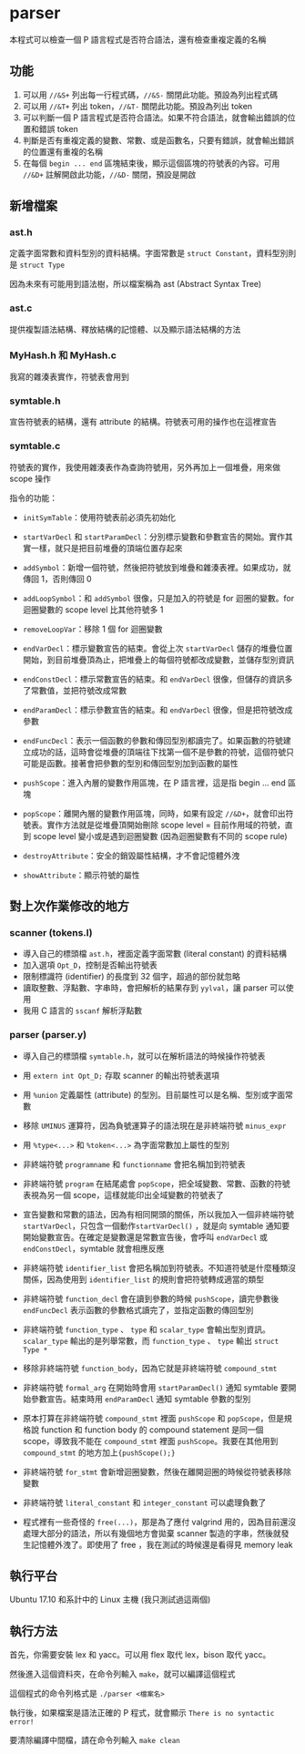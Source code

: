# parser

本程式可以檢查一個 P 語言程式是否符合語法，還有檢查重複定義的名稱

## 功能

1. 可以用 `//&S+` 列出每一行程式碼，`//&S-` 關閉此功能。預設為列出程式碼
2. 可以用 `//&T+` 列出 token，`//&T-` 關閉此功能。預設為列出 token
3. 可以判斷一個 P 語言程式是否符合語法。如果不符合語法，就會輸出錯誤的位置和錯誤 token
4. 判斷是否有重複定義的變數、常數、或是函數名，只要有錯誤，就會輸出錯誤的位置還有重複的名稱
5. 在每個 `begin ... end` 區塊結束後，顯示這個區塊的符號表的內容。可用 `//&D+` 註解開啟此功能，`//&D-` 關閉，預設是開啟

## 新增檔案

### ast.h
定義字面常數和資料型別的資料結構。字面常數是 `struct Constant`，資料型別則是 `struct Type`

因為未來有可能用到語法樹，所以檔案稱為 ast (Abstract Syntax Tree)

### ast.c
提供複製語法結構、釋放結構的記憶體、以及顯示語法結構的方法

### MyHash.h 和 MyHash.c
我寫的雜湊表實作，符號表會用到

### symtable.h
宣告符號表的結構，還有 attribute 的結構。符號表可用的操作也在這裡宣告

### symtable.c
符號表的實作，我使用雜湊表作為查詢符號用，另外再加上一個堆疊，用來做 scope 操作

指令的功能：
* `initSymTable`：使用符號表前必須先初始化

* `startVarDecl` 和 `startParamDecl`：分別標示變數和參數宣告的開始。實作其實一樣，就只是把目前堆疊的頂端位置存起來

* `addSymbol`：新增一個符號，然後把符號放到堆疊和雜湊表裡。如果成功，就傳回 1，否則傳回 0
* `addLoopSymbol`：和 `addSymbol` 很像，只是加入的符號是 for 迴圈的變數。for 迴圈變數的 scope level 比其他符號多 1
* `removeLoopVar`：移除 1 個 for 迴圈變數

* `endVarDecl`：標示變數宣告的結束。會從上次 `startVarDecl` 儲存的堆疊位置開始，到目前堆疊頂為止，把堆疊上的每個符號都改成變數，並儲存型別資訊
* `endConstDecl`：標示常數宣告的結束。和 `endVarDecl` 很像，但儲存的資訊多了常數值，並把符號改成常數
* `endParamDecl`：標示參數宣告的結束。和 `endVarDecl` 很像，但是把符號改成參數
* `endFuncDecl`：表示一個函數的參數和傳回型別都讀完了。如果函數的符號建立成功的話，這時會從堆疊的頂端往下找第一個不是參數的符號，這個符號只可能是函數。接著會把參數的型別和傳回型別加到函數的屬性

* `pushScope`：進入內層的變數作用區塊，在 P 語言裡，這是指 begin ... end 區塊
* `popScope`：離開內層的變數作用區塊，同時，如果有設定 `//&D+`，就會印出符號表。實作方法就是從堆疊頂開始刪除 scope level = 目前作用域的符號，直到 scope level 變小或是遇到迴圈變數 (因為迴圈變數有不同的 scope rule)

* `destroyAttribute`：安全的銷毀屬性結構，才不會記憶體外洩
* `showAttribute`：顯示符號的屬性
## 對上次作業修改的地方

### scanner (tokens.l)
* 導入自己的標頭檔 `ast.h`，裡面定義字面常數 (literal constant) 的資料結構
* 加入選項 `Opt_D`，控制是否輸出符號表
* 限制標識符 (identifier) 的長度到 32 個字，超過的部份就忽略
* 讀取整數、浮點數、字串時，會把解析的結果存到 `yylval`，讓 parser 可以使用
* 我用 C 語言的 `sscanf` 解析浮點數

### parser (parser.y)
* 導入自己的標頭檔 `symtable.h`，就可以在解析語法的時候操作符號表
* 用 `extern int Opt_D;` 存取 scanner 的輸出符號表選項
* 用 `%union` 定義屬性 (attribute) 的型別。目前屬性可以是名稱、型別或字面常數
* 移除 `UMINUS` 運算符，因為負號運算子的語法現在是非終端符號 `minus_expr`
* 用 `%type<...>` 和 `%token<...>` 為字面常數加上屬性的型別

* 非終端符號 `programname` 和 `functionname` 會把名稱加到符號表
* 非終端符號 `program` 在結尾處會 `popScope`，把全域變數、常數、函數的符號表視為另一個 scope，這樣就能印出全域變數的符號表了
* 宣告變數和常數的語法，因為有相同開頭的關係，所以我加入一個非終端符號 `startVarDecl`，只包含一個動作`startVarDecl()` ，就是向 symtable 通知要開始變數宣告。在確定是變數還是常數宣告後，會呼叫 `endVarDecl` 或 `endConstDecl`，symtable 就會相應反應
* 非終端符號 `identifier_list` 會把名稱加到符號表。不知道符號是什麼種類沒關係，因為使用到 `identifier_list` 的規則會把符號轉成適當的類型

* 非終端符號 `function_decl` 會在讀到參數的時候 `pushScope`，讀完參數後 `endFuncDecl` 表示函數的參數格式讀完了，並指定函數的傳回型別
* 非終端符號 `function_type` 、 `type` 和 `scalar_type` 會輸出型別資訊。`scalar_type` 輸出的是列舉常數，而 `function_type` 、 `type` 輸出 `struct Type *`
* 移除非終端符號 `function_body`，因為它就是非終端符號 `compound_stmt`
* 非終端符號 `formal_arg` 在開始時會用 `startParamDecl()` 通知 symtable 要開始參數宣告。結束時用 `endParamDecl` 通知 symtable 參數的型別

* 原本打算在非終端符號 `compound_stmt` 裡面 `pushScope` 和 `popScope`，但是規格說 function 和 function body 的 compound statement 是同一個 scope，導致我不能在 `compound_stmt` 裡面 `pushScope`。我要在其他用到 `compound_stmt` 的地方加上`{pushScope();}`
* 非終端符號 `for_stmt` 會新增迴圈變數，然後在離開迴圈的時候從符號表移除變數
* 非終端符號 `literal_constant` 和 `integer_constant` 可以處理負數了

* 程式裡有一些奇怪的 `free(...)`，那是為了應付 valgrind 用的，因為目前還沒處理大部分的語法，所以有幾個地方會拋棄 scanner 製造的字串，然後就發生記憶體外洩了。即使用了 free ，我在測試的時候還是看得見 memory leak

## 執行平台

Ubuntu 17.10 和系計中的 Linux 主機 (我只測試過這兩個)

## 執行方法

首先，你需要安裝 lex 和 yacc。可以用 flex 取代 lex，bison 取代 yacc。

然後進入這個資料夾，在命令列輸入 `make`，就可以編譯這個程式

這個程式的命令列格式是 `./parser <檔案名>`

執行後，如果檔案是語法正確的 P 程式，就會顯示 `There is no syntactic error!`

要清除編譯中間檔，請在命令列輸入 `make clean`
